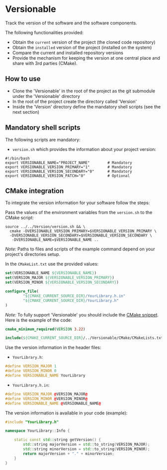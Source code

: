 # Versionable

Track the version of the software and the software components.

The following functionalities provided:

- Obtain the `current` version of the project (the cloned code repository)
- Obtain the `installed` version of the project (installed on the system)
- Compare the current and installed repository versions
- Provide the mechanism for keeping the version at one central place and share with 3rd parties (CMake).

## How to use

- Clone the 'Versionable' in the root of the project as the git submodule under the 'Versionable' directory
- In the root of the project create the directory called 'Version'
- Inside the 'Version' directory define the mandatory shell scripts (see the next section)

## Mandatory shell scripts

The following scripts are mandatory:

- `version.sh` which provides the information about your project version:

```shell
#!/bin/bash
export VERSIONABLE_NAME="PROJECT_NAME"        # Mandatory
export VERSIONABLE_VERSION_PRIMARY="1"        # Mandatory
export VERSIONABLE_VERSION_SECONDARY="0"      # Mandatory
export VERSIONABLE_VERSION_PATCH="0"          # Optional
```

## CMake integration

To integrate the version information for your software follow the steps:

Pass the values of the environment variables from the `version.sh` to the CMake script: 
```shell
source ../../Version/version.sh && \
  cmake -DVERSIONABLE_VERSION_PRIMARY=$VERSIONABLE_VERSION_PRIMARY \
  -DVERSIONABLE_VERSION_SECONDARY=$VERSIONABLE_VERSION_SECONDARY \
   -DVERSIONABLE_NAME=$VERSIONABLE_NAME ..
```

*Note:* Paths to files and scripts of the example command depend on your project's directories setup.

In the `CMakeList.txt` use the provided values:

```cmake
set(VERSIONABLE_NAME ${VERSIONABLE_NAME})
set(VERSION_MAJOR ${VERSIONABLE_VERSION_PRIMARY})
set(VERSION_MINOR ${VERSIONABLE_VERSION_SECONDARY})

configure_file(
        "${CMAKE_CURRENT_SOURCE_DIR}/YourLibrary.h.in"
        "${CMAKE_CURRENT_SOURCE_DIR}/YourLibrary.h"
)
```

*Note:* To fully support 'Versionable' you should include the [CMake snippet](CMake/CMakeLists.txt). Here is the example of the code: 

```cmake
cmake_minimum_required(VERSION 3.22)

include(${CMAKE_CURRENT_SOURCE_DIR}/../Versionable/CMake/CMakeLists.txt)
```

Use the version information in the header files:

- `YourLibrary.h`:

```c++
#define VERSION_MAJOR 1
#define VERSION_MINOR 0
#define VERSIONABLE_NAME YourLibrary
```

- `YourLibrary.h.in`:

```c++
#define VERSION_MAJOR @VERSION_MAJOR@
#define VERSION_MINOR @VERSION_MINOR@
#define VERSIONABLE_NAME @VERSIONABLE_NAME@
```

The version information is available in your code (example):

```c++
#include "YourLibrary.h"

namespace YourLibrary::Info {

    static const std::string getVersion() {
        std::string majorVersion = std::to_string(VERSION_MAJOR);
        std::string minorVersion = std::to_string(VERSION_MINOR);
        return majorVersion + "." + minorVersion;
    }
}
```
